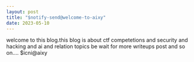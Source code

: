 ```yaml
---
layout: post
title: "$notify-send@welcome-to-aixy"
date: 2023-05-10
---  
```


 welcome to this blog.this blog is about ctf competetions and security and hacking   and ai and  relation topics
 be wait for more writeups post and so on....
 $icni@aixy
